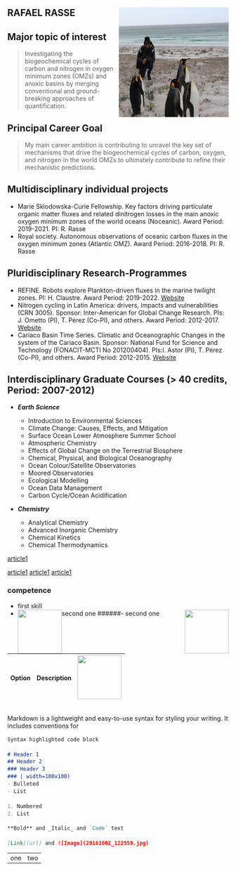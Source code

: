 ##  RAFAEL RASSE   <img align="right" src="Foto_Perfil.jpeg" width="250" height="250">   


## Major topic of interest 
> Investigating the biogeochemical cycles of carbon and nitrogen in oxygen minimum zones (OMZs)  and anoxic basins by merging conventional and ground-breaking approaches of quantification.

## Principal Career Goal
> My main career ambition is contributing to unravel the key set of mechanisms that drive the biogeochemical cycles of carbon, oxygen, and nitrogen in the world OMZs to ultimately  contribute to refine their mechanistic predictions.  

## Multidisciplinary individual projects 
 - Marie Sklodowska-Curie Fellowship. Key factors driving particulate organic matter fluxes and related dinitrogen losses in the main anoxic oxygen minimum zones of the world oceans (Noceanic). Award Period: 2019-2021. PI: R. Rasse
 - Royal society. Autonomous observations of oceanic carbon fluxes in the oxygen minimum zones (Atlantic OMZ). Award Period: 2016-2018. PI: R. Rasse

## Pluridisciplinary Research-Programmes
 - REFINE. Robots explore Plankton-driven fluxes in the marine twilight zones. PI: H. Claustre. Award Period: 2019-2022. [Website](https://erc-refine.eu/new/) 
 - Nitrogen cycling in Latin America: drivers, impacts and vulnerabilities (CRN 3005). Sponsor: Inter-American for Global Change Research. PIs: J. Ometto (PI), T. Pérez (Co-PI), and others. Award Period: 2012-2017. [Website](http://nitrogen.ccst.inpe.br/)  
 - Cariaco Basin Time Series. Climatic and Oceanographic Changes in the system of the Cariaco Basin. Sponsor: National Fund for Science and Technology (FONACIT-MCTI No 201200404). PIs:I. Astor (PI), T. Pérez (Co-PI), and others. Award Period: 2012-2015. [Website](http://www.imars.usf.edu/cariaco) 

## Interdisciplinary Graduate Courses (> 40 credits, Period: 2007-2012)

 - ***Earth Science*** 
   - Introduction to Environmental Sciences 
   - Climate Change: Causes, Effects, and Mitigation 
   - Surface Ocean Lower Atmosphere Summer School 
   - Atmospheric Chemistry 
   - Effects of Global Change on the Terrestrial Biosphere 
   - Chemical, Physical, and Biological Oceanography 
   - Ocean Colour/Satellite Observatories 
   - Moored Observatories 
   - Ecological Modelling
   - Ocean Data Management 
   - Carbon Cycle/Ocean Acidification
       
  - ***Chemistry***
       - Analytical Chemistry
       - Advanced Inorganic Chemistry 
       - Chemical Kinetics 
       - Chemical Thermodynamics













[article1](https://article1)

[article1](https://article1)
[article1](https://article1)
[article1](https://article1)














### competence
- first skill 
- second one <img align="left" src="20161002_122959.jpg" width="100" height="100" >
######- second one <img style="float: right;" src="20161002_122959.jpg" width="100" height="100" >
 






| Option | Description       |  <img src="20161002_122959.jpg" width="100" height="100" > |
| --------------------- |:---------------------------:| -----------:|



<table border="0">
<table border="0">
 <tr>
 <td> one </td>
 <td> two </td>
 
 </tr>
 <tr>

Markdown is a lightweight and easy-to-use syntax for styling your writing. It includes conventions for

```markdown
Syntax highlighted code block

# Header 1
## Header 2
### Header 3
### | width=100x100)
- Bulleted
- List

1. Numbered
2. List

**Bold** and _Italic_ and `Code` text

[Link](url) and ![Image](20161002_122959.jpg)
```
